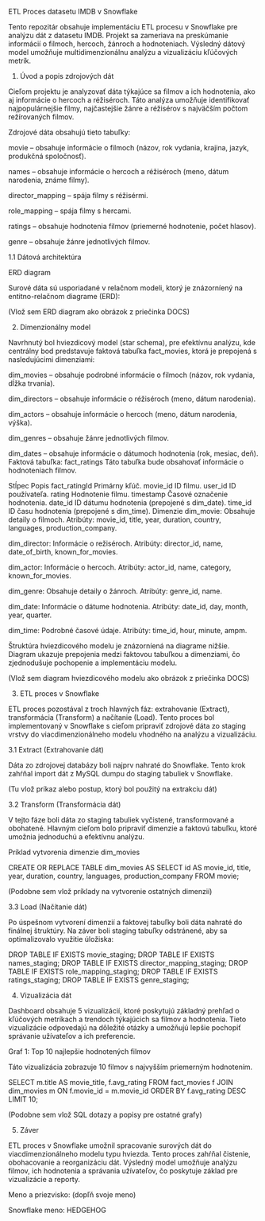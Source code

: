 ETL Proces datasetu IMDB v Snowflake

Tento repozitár obsahuje implementáciu ETL procesu v Snowflake pre analýzu dát z datasetu IMDB. Projekt sa zameriava na preskúmanie informácií o filmoch, hercoch, žánroch a hodnoteniach. Výsledný dátový model umožňuje multidimenzionálnu analýzu a vizualizáciu kľúčových metrík.

1. Úvod a popis zdrojových dát

Cieľom projektu je analyzovať dáta týkajúce sa filmov a ich hodnotenia, ako aj informácie o hercoch a réžiséroch. Táto analýza umožňuje identifikovať najpopulárnejšie filmy, najčastejšie žánre a réžisérov s najväčším počtom režírovaných filmov.

Zdrojové dáta obsahujú tieto tabuľky:

movie – obsahuje informácie o filmoch (názov, rok vydania, krajina, jazyk, produkčná spoločnosť).

names – obsahuje informácie o hercoch a réžiséroch (meno, dátum narodenia, známe filmy).

director_mapping – spája filmy s réžisérmi.

role_mapping – spája filmy s hercami.

ratings – obsahuje hodnotenia filmov (priemerné hodnotenie, počet hlasov).

genre – obsahuje žánre jednotlivých filmov.

1.1 Dátová architektúra

ERD diagram

Surové dáta sú usporiadané v relačnom modeli, ktorý je znázorníený na entitno-relačnom diagrame (ERD):

(Vlož sem ERD diagram ako obrázok z priečinka DOCS)

2. Dimenzionálny model

Navrhnutý bol hviezdicový model (star schema), pre efektívnu analýzu, kde centrálny bod predstavuje faktová tabuľka fact_movies, ktorá je prepojená s nasledujúcimi dimenziami:

dim_movies – obsahuje podrobné informácie o filmoch (názov, rok vydania, dĺžka trvania).

dim_directors – obsahuje informácie o réžiséroch (meno, dátum narodenia).

dim_actors – obsahuje informácie o hercoch (meno, dátum narodenia, výška).

dim_genres – obsahuje žánre jednotlivých filmov.

dim_dates – obsahuje informácie o dátumoch hodnotenia (rok, mesiac, deň).
Faktová tabuľka: fact_ratings
Táto tabuľka bude obsahovať informácie o hodnoteniach filmov.

Stĺpec	Popis
fact_ratingId	Primárny kľúč.
movie_id	ID filmu.
user_id	ID používateľa.
rating	Hodnotenie filmu.
timestamp	Časové označenie hodnotenia.
date_id	ID dátumu hodnotenia (prepojené s dim_date).
time_id	ID času hodnotenia (prepojené s dim_time).
Dimenzie
dim_movie: Obsahuje detaily o filmoch.
Atribúty: movie_id, title, year, duration, country, languages, production_company.

dim_director: Informácie o režiséroch.
Atribúty: director_id, name, date_of_birth, known_for_movies.

dim_actor: Informácie o hercoch.
Atribúty: actor_id, name, category, known_for_movies.

dim_genre: Obsahuje detaily o žánroch.
Atribúty: genre_id, name.

dim_date: Informácie o dátume hodnotenia.
Atribúty: date_id, day, month, year, quarter.

dim_time: Podrobné časové údaje.
Atribúty: time_id, hour, minute, ampm.


Štruktúra hviezdicového modelu je znázorníená na diagrame nižšie. Diagram ukazuje prepojenia medzi faktovou tabuľkou a dimenziami, čo zjednodušuje pochopenie a implementáciu modelu.

(Vlož sem diagram hviezdicového modelu ako obrázok z priečinka DOCS)

3. ETL proces v Snowflake

ETL proces pozostával z troch hlavných fáz: extrahovanie (Extract), transformácia (Transform) a načítanie (Load). Tento proces bol implementovaný v Snowflake s cieľom pripraviť zdrojové dáta zo staging vrstvy do viacdimenzionálneho modelu vhodného na analýzu a vizualizáciu.

3.1 Extract (Extrahovanie dát)

Dáta zo zdrojovej databázy boli najprv nahraté do Snowflake. Tento krok zahŕňal import dát z MySQL dumpu do staging tabuliek v Snowflake.

(Tu vlož príkaz alebo postup, ktorý bol použitý na extrakciu dát)

3.2 Transform (Transformácia dát)

V tejto fáze boli dáta zo staging tabuliek vyčistené, transformované a obohatené. Hlavným cieľom bolo pripraviť dimenzie a faktovú tabuľku, ktoré umožnia jednoduchú a efektívnu analýzu.

Príklad vytvorenia dimenzie dim_movies

CREATE OR REPLACE TABLE dim_movies AS
SELECT 
    id AS movie_id,
    title,
    year,
    duration,
    country,
    languages,
    production_company
FROM movie;

(Podobne sem vlož príklady na vytvorenie ostatných dimenzií)

3.3 Load (Načítanie dát)

Po úspešnom vytvorení dimenzií a faktovej tabuľky boli dáta nahraté do finálnej štruktúry. Na záver boli staging tabuľky odstránené, aby sa optimalizovalo využitie úložiska:

DROP TABLE IF EXISTS movie_staging;
DROP TABLE IF EXISTS names_staging;
DROP TABLE IF EXISTS director_mapping_staging;
DROP TABLE IF EXISTS role_mapping_staging;
DROP TABLE IF EXISTS ratings_staging;
DROP TABLE IF EXISTS genre_staging;

4. Vizualizácia dát

Dashboard obsahuje 5 vizualizácií, ktoré poskytujú základný prehľad o kľúčových metríkach a trendoch týkajúcich sa filmov a hodnotenia. Tieto vizualizácie odpovedajú na dôležité otázky a umožňujú lepšie pochopiť správanie užívateľov a ich preferencie.

Graf 1: Top 10 najlepšie hodnotených filmov

Táto vizualizácia zobrazuje 10 filmov s najvyšším priemerným hodnotením.

SELECT 
    m.title AS movie_title,
    f.avg_rating
FROM fact_movies f
JOIN dim_movies m ON f.movie_id = m.movie_id
ORDER BY f.avg_rating DESC
LIMIT 10;

(Podobne sem vlož SQL dotazy a popisy pre ostatné grafy)

5. Záver

ETL proces v Snowflake umožnil spracovanie surových dát do viacdimenzionálneho modelu typu hviezda. Tento proces zahŕňal čistenie, obohacovanie a reorganizáciu dát. Výsledný model umožňuje analýzu filmov, ich hodnotenia a správania užívateľov, čo poskytuje základ pre vizualizácie a reporty.

Meno a priezvisko: (dopľň svoje meno)

Snowflake meno: HEDGEHOG

